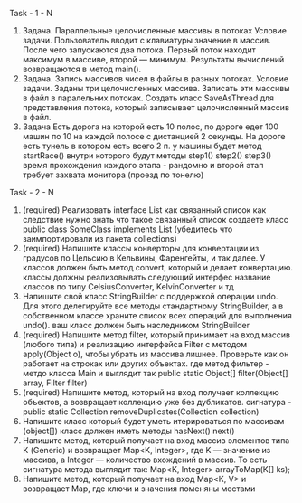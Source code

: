 Task - 1 - N
1. Задача. Параллельные целочисленные массивы в потоках Условие задачи. 
Пользователь вводит с клавиатуры значение в массив. После чего запускаются два потока. 
Первый поток находит максимум в массиве, второй — минимум. Результаты вычислений возвращаются в метод main().
2. Задача. Запись массивов чисел в файлы в разных потоках. Условие задачи. 
Заданы три целочисленных массива. Записать эти массивы в файл в паралельних потоках. 
Создать класс SaveAsThread для представления потока, который записывает целочисленный массив в файл. 
3. Задача  Есть дорога на которой есть 10 полос, по дороге едет 100 машин по 10 на каждой полосе с дистанцией 2 секунды. 
На дороге есть тунель в котором есть всего 2 п. у машины будет метод startRace() внутри которого будут 
методы step1() step2() step3() время прохождения каждого этапа - рандомно и второй этап требует захвата 
монитора (проезд по тонелю)

Task - 2 - N
1. (required) Реализовать interface List как связанный список
как следствие нужно знать что такое связанный список
создаете класс public class SomeClass implements List  (убедитесь что заимпортировали из пакета collections)
2. (required) Напишите классы конверторы для конвертации из градусов по Цельсию в
Кельвины, Фаренгейты, и так далее. У классов должен быть метод convert, который
и делает конвертацию.
классы должны реализовывать следующий интерфес
название классов по типу CelsiusConverter, KelvinConverter и тд
3. Напишите свой класс StringBuilder с поддержкой операции undo. Для этого делегируйте все методы стандартному StringBuilder, 
а в собственном классе храните список всех операций для выполнения undo().
ваш класс должен быть наследником StringBuilder
4. (required) Напишите метод filter, который принимает на вход массив (любого типа) и реализацию интерфейса Filter c методом 
apply(Object o), чтобы убрать из массива лишнее.
Проверьте как он работает на строках или других объектах.
где метод фильтер - метдо класса Main и выглядит так
public static Object[] filter(Object[] array, Filter filter)
5. (required) Напишите метод, который на вход получает коллекцию объектов, а возвращает коллекцию уже без дубликатов.
сигнатура -  public static <T> Collection<T> removeDuplicates(Collection<T> collection)
6. Напишите класс который будет уметь итерироваться по массивам (object[])
класс должен иметь методы
hasNext()
next()
7. Напишите метод, который получает на вход массив элементов типа К (Generic) и возвращает Map<K, Integer>, где 
K — значение из массива, а Integer — количество вхождений в массив.
То есть сигнатура метода выглядит так:
<K> Map<K, Integer> arrayToMap(K[] ks);
8. Напишите метод, который получает на вход Map<K, V> и возвращает Map, где ключи и значения поменяны местами